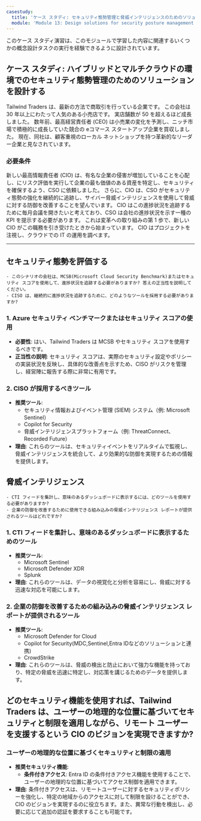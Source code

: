 ```yaml
---
casestudy:
  title: 'ケース スタディ: セキュリティ態勢管理と脅威インテリジェンスのためのソリューションを設計する'
  module: 'Module 13: Design solutions for security posture management in hybrid and multi-cloud environments'
---
```


このケース スタディ演習は、このモジュールで学習した内容に関連するいくつかの概念設計タスクの実行を経験できるように設計されています。

## ケース スタディ: ハイブリッドとマルチクラウドの環境でのセキュリティ態勢管理のためのソリューションを設計する

Tailwind Traders は、最新の方法で商取引を行っている企業です。 この会社は 30 年以上にわたって人気のある小売店です。 実店舗数が 50 を超えるほど成長しました。 数年前、最高経営責任者 (CEO) は小売業の変化を予測し、ニッチ市場で積極的に成長していた競合の eコマース スタートアップ企業を買収しました。 現在、同社は、顧客重視のローカル ネットショップを持つ革新的なリーダー企業と見なされています。

### 必要条件

新しい最高情報責任者 (CIO) は、有名な企業の侵害が増加していることを心配し、にリスク評価を実行して企業の最も価値のある資産を特定し、セキュリティを確保するよう、CSO に依頼しました。 さらに、CIO は、CSO がセキュリティ態勢の強化を継続的に追跡し、サイバー脅威インテリジェンスを使用して脅威に対する防御を改善することを望んでいます。 CIO はこの進捗状況を追跡するために毎月会議を開きたいと考えており、CSO は会社の進捗状況を示す一種の KPI を提示する必要があります。 これは変革への取り組みの第 1 歩で、新しい CIO がこの職務を引き受けたときから始まっています。 CIO はプロジェクトを注視し、クラウドでの IT の運用を調べます。

---

## セキュリティ態勢を評価する
    - このシナリオの会社は、MCSB(Microsoft Cloud Security Benchmark)またはセキュリティ スコアを使用して、進捗状況を追跡する必要がありますか? 答えの正当性を説明してください。
    - CISO は、継続的に進捗状況を追跡するために、どのようなツールを採用する必要がありますか?
  
### 1. Azure セキュリティ ベンチマークまたはセキュリティ スコアの使用  
- **必要性**: はい、Tailwind Traders は MCSB やセキュリティ スコアを使用するべきです。  
- **正当性の説明**: セキュリティ スコアは、実際のセキュリティ設定やポリシーの実装状況を反映し、具体的な改善点を示すため、CISO がリスクを管理し、経営陣に報告する際に非常に有用です。
  
### 2. CISO が採用するべきツール  
- **推奨ツール**:   
  - セキュリティ情報およびイベント管理 (SIEM) システム（例: Microsoft Sentinel）
  - Copilot for Security  
  - 脅威インテリジェンスプラットフォーム（例: ThreatConnect、Recorded Future）  
- **理由**: これらのツールは、セキュリティイベントをリアルタイムで監視し、脅威インテリジェンスを統合して、より効果的な防御を実現するための情報を提供します。
  
## 脅威インテリジェンス
    - CTI フィードを集計し、意味のあるダッシュボードに表示するには、どのツールを使用する必要がありますか?
    - 企業の防御を改善するために使用できる組み込みの脅威インテリジェンス レポートが提供されるツールはどれですか? 
  
### 1. CTI フィードを集計し、意味のあるダッシュボードに表示するためのツール  
- **推奨ツール**:   
  - Microsoft Sentinel
  - Microsoft Defender XDR  
  - Splunk  
- **理由**: これらのツールは、データの視覚化と分析を容易にし、脅威に対する迅速な対応を可能にします。  
  
### 2. 企業の防御を改善するための組み込みの脅威インテリジェンス レポートが提供されるツール  
- **推奨ツール**:   
  - Microsoft Defender for Cloud
  - Copilot for Security(MDC,Sentinel,Entra IDなどのソリューションと連携)
  - CrowdStrike  
- **理由**: これらのツールは、脅威の検出と防止において強力な機能を持っており、特定の脅威を迅速に特定し、対応策を講じるためのデータを提供します。  

## どのセキュリティ機能を使用すれば、Tailwind Traders は、ユーザーの地理的な位置に基づいてセキュリティと制限を適用しながら、リモート ユーザーを支援するという CIO のビジョンを実現できますか?

### ユーザーの地理的な位置に基づくセキュリティと制限の適用  
  
- **推奨セキュリティ機能**:   
  - **条件付きアクセス**: Entra ID の条件付きアクセス機能を使用することで、ユーザーの地理的な位置に基づいてアクセス制御を適用できます。  
- **理由**: 条件付きアクセスは、リモートユーザーに対するセキュリティポリシーを強化し、特定の地域からのアクセスに対して制限を設けることができ、CIO のビジョンを実現するのに役立ちます。また、異常な行動を検出し、必要に応じて追加の認証を要求することも可能です。  
